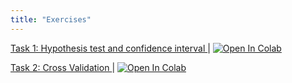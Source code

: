 ```yaml
---
title: "Exercises"
---
```


[Task 1: Hypothesis test and confidence interval ](task_1.ipynb) | <a href="https://colab.research.google.com/github/hizocar/usm-course/blob/main/docs/exercises/task_1.ipynb" target="_parent"><img src="https://colab.research.google.com/assets/colab-badge.svg" alt="Open In Colab"/></a>

[Task 2: Cross Validation ](task_1.ipynb) | <a href="https://colab.research.google.com/github/hizocar/usm-course/blob/main/docs/exercises/task_2.ipynb" target="_parent"><img src="https://colab.research.google.com/assets/colab-badge.svg" alt="Open In Colab"/></a>